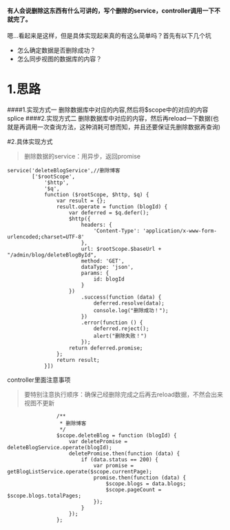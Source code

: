 <!--
author: 小莫
date: 2016-05-11
title: 使用angularjs的$http异步删除数据
tags: angularjs
category: angularjs增删改查
status: publish
summary: 因为我在使用angularjs做异步删除数据的时候遇到了一些问题，所以把这些问题记录下面供大家参考，也加深自己的印象。
-->
#### 有人会说删除这东西有什么可讲的，写个删除的service，controller调用一下不就完了。
嗯...看起来是这样，但是具体实现起来真的有这么简单吗？首先有以下几个坑
* 怎么确定数据是否删除成功？
* 怎么同步视图的数据库的内容？

# 1.思路
####1.实现方式一
删除数据库中对应的内容,然后将$scope中的对应的内容splice
####2.实现方式二
删除数据库中对应的内容，然后再reload一下数据(也就是再调用一次查询方法，这种消耗可想而知，并且还要保证先删除数据再查询)

#2.具体实现方式
>删除数据的service：用异步，返回promise
```
service('deleteBlogService',//删除博客
        ['$rootScope',
            '$http',
            '$q',
            function ($rootScope, $http, $q) {
                var result = {};
                result.operate = function (blogId) {
                    var deferred = $q.defer();
                    $http({
                        headers: {
                            'Content-Type': 'application/x-www-form-urlencoded;charset=UTF-8'
                        },
                        url: $rootScope.$baseUrl + "/admin/blog/deleteBlogById",
                        method: 'GET',
                        dataType: 'json',
                        params: {
                            id: blogId
                        }
                    })
                        .success(function (data) {
                            deferred.resolve(data);
                            console.log("删除成功！");
                        })
                        .error(function () {
                            deferred.reject();
                            alert("删除失败！")
                        });
                    return deferred.promise;
                };
                return result;
            }])
```
controller里面注意事项
>要特别注意执行顺序：确保己经删除完成之后再去reload数据，不然会出来视图不更新

```
                /**
                 * 删除博客
                 */
                $scope.deleteBlog = function (blogId) {
                    var deletePromise = deleteBlogService.operate(blogId);
                    deletePromise.then(function (data) {
                        if (data.status == 200) {
                            var promise = getBlogListService.operate($scope.currentPage);
                            promise.then(function (data) {
                                $scope.blogs = data.blogs;
                                $scope.pageCount = $scope.blogs.totalPages;
                            });
                        }
                    });
                };
```
